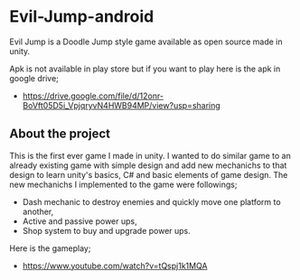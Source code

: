 # Evil-Jump-android
Evil Jump is a Doodle Jump style game available as open source made in unity. 

Apk is not available in play store but if you want to play here is the apk in google drive;
- https://drive.google.com/file/d/12onr-BoVft05D5i_VpjqryvN4HWB94MP/view?usp=sharing

## About the project

This is the first ever game I made in unity. I wanted to do similar game to an already existing game with simple design and add new mechanichs to that design to learn unity's basics, C# and basic elements of game design. The new mechanichs I implemented to the game were followings;
- Dash mechanic to destroy enemies and quickly move one platform to another,
- Active and passive power ups,
- Shop system to buy and upgrade power ups.

Here is the gameplay;
- https://www.youtube.com/watch?v=tQspj1k1MQA
